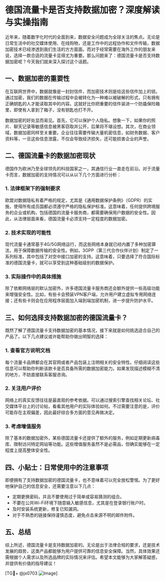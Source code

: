 # 德国流量卡是否支持数据加密？深度解读与实操指南

近年来，随着数字化时代的全面到来，数据安全问题成为全球关注的焦点。无论是日常生活中的社交媒体使用、在线购物，还是工作中的远程协作和文件传输，数据加密技术已经渗透到我们生活的方方面面。而对于经常需要在海外工作的朋友来说，选择一款合适的流量卡显得尤为重要。那么问题来了：德国流量卡是否支持数据加密呢？今天我们就来深入探讨这个话题。

## 一、数据加密的重要性

在互联网世界中，数据就像是一封封信件，而加密技术则是给这些信件加上的锁。通过加密，我们的数据在传输过程中会被转化为一种难以被破解的形式，只有拥有正确钥匙的人才能读取其中的内容。这就好比你把重要的信件装进一个防撬保险箱里，即使有人拿到了箱子，没有钥匙也打不开。

数据加密的好处显而易见。首先，它可以保护个人隐私。想象一下，如果你的照片、聊天记录等敏感信息被黑客窃取并公开，后果将不堪设想。其次，在商业领域，数据加密同样至关重要。企业往往需要传输大量机密信息，如财务数据、客户资料等，一旦这些信息泄露，不仅会导致经济损失，还可能损害企业的声誉。

## 二、德国流量卡的数据加密现状

德国作为欧洲乃至全球领先的科技国家之一，其通信行业一直走在前沿。对于流量卡而言，数据加密的支持情况可以从以下几个方面进行分析：

### 1. 法律框架下的强制要求

欧盟对数据隐私有着严格的规定，尤其是《通用数据保护条例》（GDPR）的实施，使得所有成员国都必须遵守严格的隐私保护标准。这意味着，任何提供跨境服务的企业或机构，包括德国的流量卡服务商，都需要确保用户数据的安全性。因此，从法律层面来看，德国流量卡必须支持一定程度的数据加密。

### 2. 技术实现的可能性

现代流量卡通常基于4G/5G网络运行，而这些网络本身就已经内置了多种加密算法，用于保障数据传输的安全性。例如，3GPP（第三代合作伙伴计划）制定了一系列标准，其中包括了对空中接口加密的支持。这意味着，只要选择了符合国际标准的德国流量卡，就可以享受到这种基础级别的数据保护。

### 3. 实际操作中的具体措施

除了依赖网络层的默认加密外，许多德国流量卡服务商还会额外提供一些高级功能来增强安全性。比如，有些卡会预装VPN客户端，允许用户建立虚拟专用网络连接；还有些卡则会在应用程序层面加入端到端加密机制，进一步提升防护水平。

## 三、如何选择支持数据加密的德国流量卡？

既然了解了德国流量卡支持数据加密的基本情况，接下来就是如何挑选适合自己的产品了。以下几点建议或许能帮助你做出明智的选择：

### 1. 查看官方说明文档

每个流量卡品牌都会在其官网或者产品包装上注明相关的安全特性。仔细阅读这些信息可以帮助你判断该款卡是否具备所需的数据加密能力。如果发现描述模糊不清的地方，不妨直接联系客服咨询。

### 2. 关注用户评价

网络上的真实反馈往往是最直观的参考依据。可以通过搜索引擎查找相关论坛、社交媒体平台上的讨论帖，看看其他用户的实际体验如何。不过需要注意的是，评价可能存在主观偏差，因此最好综合多方面的意见再做决定。

### 3. 考虑增值服务

除了基本的数据加密外，某些德国流量卡还提供了额外的服务，例如定期更新病毒库、限制访问特定网站等功能。这些增值服务虽然不是必需品，但确实能够在一定程度上提高整体安全性。

## 四、小贴士：日常使用中的注意事项

即便拥有了支持数据加密的德国流量卡，也不意味着可以完全放松警惕。为了更好地保护自己的信息安全，还需要注意以下几点：

- 定期更换密码，并且不要使用过于简单或容易猜测的组合。
- 不要在公共Wi-Fi环境下随意输入敏感信息，尤其是在登录银行账户时。
- 及时安装系统更新，修复已知漏洞。
- 对于不熟悉的链接保持谨慎态度，避免点击来源不明的邮件附件。

## 五、总结

综上所述，德国流量卡是支持数据加密的。无论是出于法律合规的要求，还是技术发展的趋势，这类产品都能够为用户提供可靠的信息安全保障。当然，具体效果还需根据个人需求以及所选品牌的实际情况来评估。希望本文能够为大家解答疑惑，并提供有价值的指导建议！

[TG💪+ @jx0703 ![Image](https://github.com/user-attachments/assets/dbca1d08-cadb-493c-b0ec-ad6f7a83f270)]